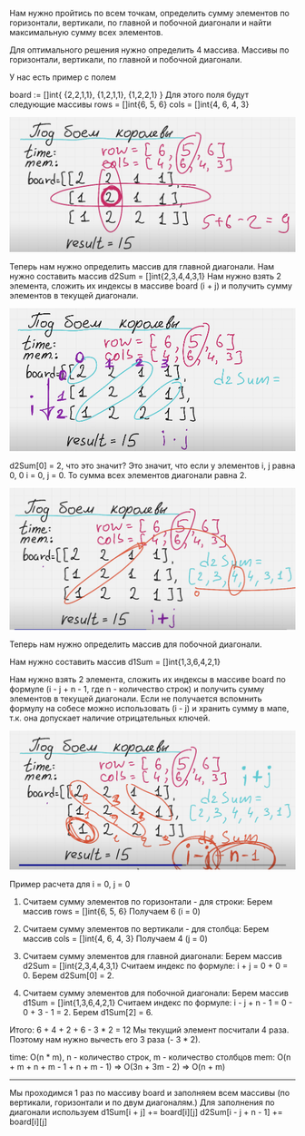 Нам нужно пройтись по всем точкам, определить сумму элементов по горизонтали, вертикали, по главной и побочной диагонали и найти максимальную сумму всех элементов.

Для оптимального решения нужно определить 4 массива. Массивы по горизонтали, вертикали, по главной и побочной диагонали.

У нас есть пример с полем

board := []int{
    {2,2,1,1},
    {1,2,1,1},
    {1,2,2,1}
}
Для этого поля будут следующие массивы
rows = []int{6, 5, 6}
cols = []int{4, 6, 4, 3}

![1](images/1.png)

Теперь нам нужно определить массив для главной диагонали.
Нам нужно составить массив d2Sum = []int{2,3,4,4,3,1}
Нам нужно взять 2 элемента, сложить их индексы в массиве board (i + j) и получить сумму элементов в текущей диагонали.

![2](images/2.png)

d2Sum[0] = 2, что это значит? Это значит, что если у элементов i, j равна 0, 0 i = 0, j = 0. То сумма всех элементов диагонали равна 2.

![3](images/3.png)

Теперь нам нужно определить массив для побочной диагонали.

Нам нужно составить массив d1Sum = []int{1,3,6,4,2,1}

Нам нужно взять 2 элемента, сложить их индексы в массиве board по формуле (i - j + n - 1, где n - количество строк) и получить сумму элементов в текущей диагонали. Если не получается вспомнить формулу на собесе можно использовать (i - j) и хранить сумму в мапе, т.к. она допускает наличие отрицательных ключей.

![4](images/4.png)

Пример расчета для i = 0, j = 0

1) Считаем сумму элементов по горизонтали - для строки:
Берем массив rows = []int{6, 5, 6}
Получаем 6 (i = 0)

2) Считаем сумму элементов по вертикали - для столбца:
Берем массив cols = []int{4, 6, 4, 3}
Получаем 4 (j = 0)

3) Считаем сумму элементов для главной диагонали:
Берем массив d2Sum = []int{2,3,4,4,3,1}
Считаем индекс по формуле: i + j = 0 + 0 = 0. Берем d2Sum[0] = 2.

4) Считаем сумму элементов для побочной диагонали:
Берем массив d1Sum = []int{1,3,6,4,2,1}
Считаем индекс по формуле: i - j + n - 1 = 0 - 0 + 3 - 1 = 2. Берем d1Sum[2] = 6.

Итого: 6 + 4 + 2 + 6 - 3 * 2 = 12
Мы текущий элемент посчитали 4 раза. Поэтому нам нужно вычесть его 3 раза (- 3 * 2).

time: O(n * m), n - количество строк, m - количество столбцов
mem: O(n + m + n + m - 1 + n + m - 1) => O(3n + 3m - 2)  => O(n + m)

----

Мы проходимся 1 раз по массиву board и заполняем всем массивы (по вертикали, горизонтали и по двум диагоналям.)
Для заполнения по диагонали используем
d1Sum[i + j] += board[i][j]
d2Sum[i - j + n - 1] += board[i][j]